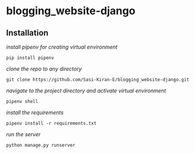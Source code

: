 # blogging_website-django

## Installation

_install pipenv for creating virtual environment_

`pip install pipenv`

_clone the repo to any directory_

`git clone https://github.com/Sasi-Kiran-E/blogging_website-django.git`

_navigate to the project directory and activate virtual environment_

`pipenv shell`

_install the requirements_

`pipenv install -r requirements.txt`

_run the server_

`python manage.py runserver`
